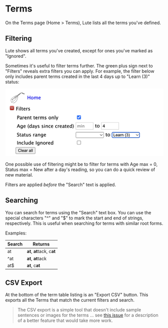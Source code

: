 # Terms

On the Terms page (Home > Terms), Lute lists all the terms you've defined.

## Filtering

Lute shows all terms you've created, except for ones you've marked as "Ignored".

Sometimes it's useful to filter terms further.  The green plus sign next to "Filters" reveals extra filters you can apply.  For example, the filter below only includes parent terms created in the last 4 days up to "Learn (3)" status:

<img width="520" alt="image" src="../../assets/usage/terms/terms_01.png">

One possible use of filtering might be to filter for terms with Age max = 0, Status max = New after a day's reading, so you can do a quick review of new material.

Filters are applied _before_ the "Search" text is applied.

## Searching

You can search for terms using the "Search" text box.  You can use the special characters "^" and "$" to mark the start and end of strings, respectively.  This is useful when searching for terms with similar root forms.

Examples:

| Search | Returns |
| --- | --- |
| at | **at**, **at**tack, c**at** |
| ^at | **at**, **at**tack |
| at$ | **at**, c**at** |

## CSV Export

At the bottom of the term table listing is an "Export CSV" button.  This exports all the Terms that match the current filters and search.

> The CSV export is a simple tool that doesn't include sample sentences or images for the terms ... see [this issue](https://github.com/jzohrab/lute-v3/issues/3) for a description of a better feature that would take more work.